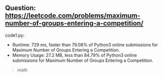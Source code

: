 ## Question: https://leetcode.com/problems/maximum-number-of-groups-entering-a-competition/

code1.py:
* Runtime: 729 ms, faster than 79.08% of Python3 online submissions for Maximum Number of Groups Entering a Competition.
* Memory Usage: 27.2 MB, less than 84.79% of Python3 online submissions for Maximum Number of Groups Entering a Competition.
> math